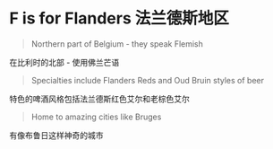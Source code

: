 # F is for Flanders 法兰德斯地区

> Northern part of Belgium - they speak Flemish

在比利时的北部 - 使用佛兰芒语

> Specialties include Flanders Reds and Oud Bruin styles of beer

特色的啤酒风格包括法兰德斯红色艾尔和老棕色艾尔

> Home to amazing cities like Bruges

有像布鲁日这样神奇的城市